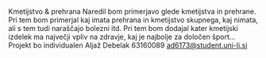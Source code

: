 Kmetijstvo & prehrana
Naredil bom primerjavo glede kmetijstva in prehrane. Pri tem bom primerjal kaj imata prehrana in kmetijstvo skupnega, kaj nimata,
ali s tem tudi naraščajo bolezni itd. Pri tem bom dodajal kater kmetijski izdelek ma največji vpliv na zdravje, kaj je najbolje za
določen šport...
Projekt bo individualen
Aljaž Debelak
63160089
ad6173@student.uni-lj.si

